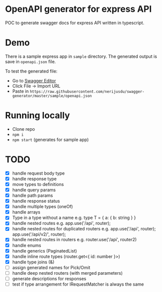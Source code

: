 # OpenAPI generator for express API
POC to generate swagger docs for express API written in typescript.

# Demo
There is a sample express app in `sample` directory.
The generated output is save in `openapi.json` file.

To test the generated file:
- Go to [Swagger Editor](https://editor.swagger.io)
- Click File -> Import URL
- Paste in `https://raw.githubusercontent.com/nerijusdu/swagger-generator/master/sample/openapi.json`

# Running locally
- Clone repo
- `npm i`
- `npm start` (generates for sample app)

# TODO
- [X] handle request body type
- [X] handle response type
- [X] move types to definitions
- [X] handle query params
- [X] handle path params
- [X] handle response status
- [X] handle multiple types (oneOf)
- [X] handle arrays
- [X] Type in a type without a name e.g. type T = { a: { b: string } }
- [X] handle nested routes e.g. app.use('/api', router);
- [X] handle nested routes for duplicated routers e.g. app.use('/api', router); app.use('/api/v2/', router);
- [X] handle nested routes in routers e.g. router.use('/api', router2)
- [X] handle enums
- [X] handle generics (PaginatedList<T>)
- [X] handle inline route types (router.get<{ id: number }>)
- [X] handle type joins (&)
- [ ] assign generated names for Pick/Omit
- [ ] handle deep nested routers (with merged parameters)
- [ ] generate descriptions for responses
- [ ] test if type arrangement for IRequestMatcher is always the same
